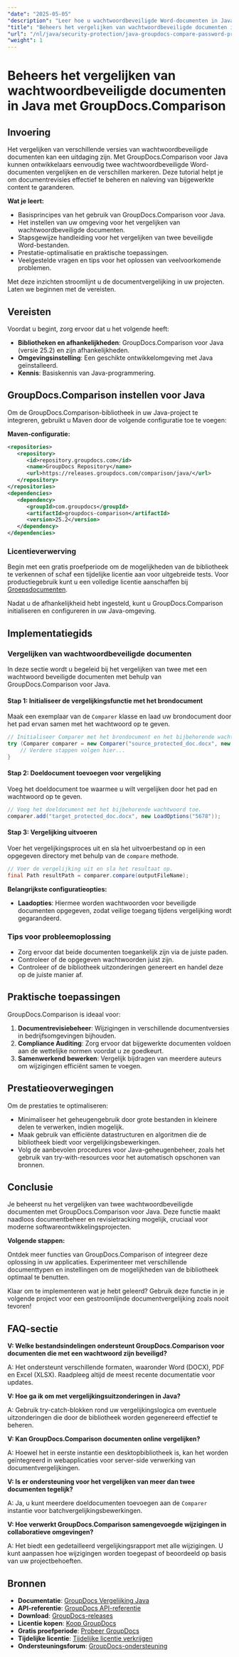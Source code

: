 ```yaml
---
"date": "2025-05-05"
"description": "Leer hoe u wachtwoordbeveiligde Word-documenten in Java kunt vergelijken met GroupDocs.Comparison. Deze handleiding behandelt de installatie, implementatie en aanbevolen procedures voor naadloze documentvergelijking."
"title": "Beheers het vergelijken van wachtwoordbeveiligde documenten in Java met GroupDocs.Comparison"
"url": "/nl/java/security-protection/java-groupdocs-compare-password-protected-docs/"
"weight": 1
---
```


# Beheers het vergelijken van wachtwoordbeveiligde documenten in Java met GroupDocs.Comparison

## Invoering

Het vergelijken van verschillende versies van wachtwoordbeveiligde documenten kan een uitdaging zijn. Met GroupDocs.Comparison voor Java kunnen ontwikkelaars eenvoudig twee wachtwoordbeveiligde Word-documenten vergelijken en de verschillen markeren. Deze tutorial helpt je om documentrevisies effectief te beheren en naleving van bijgewerkte content te garanderen.

**Wat je leert:**

- Basisprincipes van het gebruik van GroupDocs.Comparison voor Java.
- Het instellen van uw omgeving voor het vergelijken van wachtwoordbeveiligde documenten.
- Stapsgewijze handleiding voor het vergelijken van twee beveiligde Word-bestanden.
- Prestatie-optimalisatie en praktische toepassingen.
- Veelgestelde vragen en tips voor het oplossen van veelvoorkomende problemen.

Met deze inzichten stroomlijnt u de documentvergelijking in uw projecten. Laten we beginnen met de vereisten.

## Vereisten

Voordat u begint, zorg ervoor dat u het volgende heeft:

- **Bibliotheken en afhankelijkheden**: GroupDocs.Comparison voor Java (versie 25.2) en zijn afhankelijkheden.
- **Omgevingsinstelling**: Een geschikte ontwikkelomgeving met Java geïnstalleerd.
- **Kennis**: Basiskennis van Java-programmering.

## GroupDocs.Comparison instellen voor Java

Om de GroupDocs.Comparison-bibliotheek in uw Java-project te integreren, gebruikt u Maven door de volgende configuratie toe te voegen:

**Maven-configuratie:**

```xml
<repositories>
   <repository>
      <id>repository.groupdocs.com</id>
      <name>GroupDocs Repository</name>
      <url>https://releases.groupdocs.com/comparison/java/</url>
   </repository>
</repositories>
<dependencies>
   <dependency>
      <groupId>com.groupdocs</groupId>
      <artifactId>groupdocs-comparison</artifactId>
      <version>25.2</version>
   </dependency>
</dependencies>
```

### Licentieverwerving

Begin met een gratis proefperiode om de mogelijkheden van de bibliotheek te verkennen of schaf een tijdelijke licentie aan voor uitgebreide tests. Voor productiegebruik kunt u een volledige licentie aanschaffen bij [Groepsdocumenten](https://purchase.groupdocs.com/buy).

Nadat u de afhankelijkheid hebt ingesteld, kunt u GroupDocs.Comparison initialiseren en configureren in uw Java-omgeving.

## Implementatiegids

### Vergelijken van wachtwoordbeveiligde documenten

In deze sectie wordt u begeleid bij het vergelijken van twee met een wachtwoord beveiligde documenten met behulp van GroupDocs.Comparison voor Java. 

#### Stap 1: Initialiseer de vergelijkingsfunctie met het brondocument

Maak een exemplaar van de `Comparer` klasse en laad uw brondocument door het pad ervan samen met het wachtwoord op te geven.

```java
// Initialiseer Comparer met het brondocument en het bijbehorende wachtwoord.
try (Comparer comparer = new Comparer("source_protected_doc.docx", new LoadOptions("1234"))) {
    // Verdere stappen volgen hier...
}
```

#### Stap 2: Doeldocument toevoegen voor vergelijking

Voeg het doeldocument toe waarmee u wilt vergelijken door het pad en wachtwoord op te geven.

```java
// Voeg het doeldocument met het bijbehorende wachtwoord toe.
comparer.add("target_protected_doc.docx", new LoadOptions("5678"));
```

#### Stap 3: Vergelijking uitvoeren

Voer het vergelijkingsproces uit en sla het uitvoerbestand op in een opgegeven directory met behulp van de `compare` methode.

```java
// Voer de vergelijking uit en sla het resultaat op.
final Path resultPath = comparer.compare(outputFileName);
```

**Belangrijkste configuratieopties:**

- **Laadopties**: Hiermee worden wachtwoorden voor beveiligde documenten opgegeven, zodat veilige toegang tijdens vergelijking wordt gegarandeerd.

### Tips voor probleemoplossing

- Zorg ervoor dat beide documenten toegankelijk zijn via de juiste paden.
- Controleer of de opgegeven wachtwoorden juist zijn.
- Controleer of de bibliotheek uitzonderingen genereert en handel deze op de juiste manier af.

## Praktische toepassingen

GroupDocs.Comparison is ideaal voor:

1. **Documentrevisiebeheer**: Wijzigingen in verschillende documentversies in bedrijfsomgevingen bijhouden.
2. **Compliance Auditing**: Zorg ervoor dat bijgewerkte documenten voldoen aan de wettelijke normen voordat u ze goedkeurt.
3. **Samenwerkend bewerken**: Vergelijk bijdragen van meerdere auteurs om wijzigingen efficiënt samen te voegen.

## Prestatieoverwegingen

Om de prestaties te optimaliseren:

- Minimaliseer het geheugengebruik door grote bestanden in kleinere delen te verwerken, indien mogelijk.
- Maak gebruik van efficiënte datastructuren en algoritmen die de bibliotheek biedt voor vergelijkingsbewerkingen.
- Volg de aanbevolen procedures voor Java-geheugenbeheer, zoals het gebruik van try-with-resources voor het automatisch opschonen van bronnen.

## Conclusie

Je beheerst nu het vergelijken van twee wachtwoordbeveiligde documenten met GroupDocs.Comparison voor Java. Deze functie maakt naadloos documentbeheer en revisietracking mogelijk, cruciaal voor moderne softwareontwikkelingsprojecten.

**Volgende stappen:**

Ontdek meer functies van GroupDocs.Comparison of integreer deze oplossing in uw applicaties. Experimenteer met verschillende documenttypen en instellingen om de mogelijkheden van de bibliotheek optimaal te benutten.

Klaar om te implementeren wat je hebt geleerd? Gebruik deze functie in je volgende project voor een gestroomlijnde documentvergelijking zoals nooit tevoren!

## FAQ-sectie

**V: Welke bestandsindelingen ondersteunt GroupDocs.Comparison voor documenten die met een wachtwoord zijn beveiligd?**

A: Het ondersteunt verschillende formaten, waaronder Word (DOCX), PDF en Excel (XLSX). Raadpleeg altijd de meest recente documentatie voor updates.

**V: Hoe ga ik om met vergelijkingsuitzonderingen in Java?**

A: Gebruik try-catch-blokken rond uw vergelijkingslogica om eventuele uitzonderingen die door de bibliotheek worden gegenereerd effectief te beheren.

**V: Kan GroupDocs.Comparison documenten online vergelijken?**

A: Hoewel het in eerste instantie een desktopbibliotheek is, kan het worden geïntegreerd in webapplicaties voor server-side verwerking van documentvergelijkingen.

**V: Is er ondersteuning voor het vergelijken van meer dan twee documenten tegelijk?**

A: Ja, u kunt meerdere doeldocumenten toevoegen aan de `Comparer` instantie voor batchvergelijkingsbewerkingen.

**V: Hoe verwerkt GroupDocs.Comparison samengevoegde wijzigingen in collaboratieve omgevingen?**

A: Het biedt een gedetailleerd vergelijkingsrapport met alle wijzigingen. U kunt aanpassen hoe wijzigingen worden toegepast of beoordeeld op basis van uw projectbehoeften.

## Bronnen

- **Documentatie**: [GroupDocs Vergelijking Java](https://docs.groupdocs.com/comparison/java/)
- **API-referentie**: [GroupDocs API-referentie](https://reference.groupdocs.com/comparison/java/)
- **Download**: [GroupDocs-releases](https://releases.groupdocs.com/comparison/java/)
- **Licentie kopen**: [Koop GroupDocs](https://purchase.groupdocs.com/buy)
- **Gratis proefperiode**: [Probeer GroupDocs](https://releases.groupdocs.com/comparison/java/)
- **Tijdelijke licentie**: [Tijdelijke licentie verkrijgen](https://purchase.groupdocs.com/temporary-license/)
- **Ondersteuningsforum**: [GroupDocs-ondersteuning](https://forum.groupdocs.com/c/comparison)